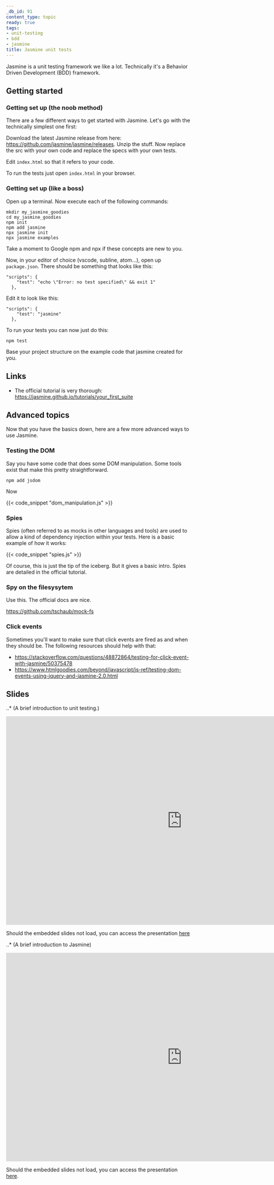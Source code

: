 ```yaml
---
_db_id: 91
content_type: topic
ready: true
tags:
- unit-testing
- bdd
- jasmine
title: Jasmine unit tests
---
```


Jasmine is a unit testing framework we like a lot. Technically it's a Behavior Driven Development (BDD) framework.

## Getting started

### Getting set up (the noob method)

There are a few different ways to get started with Jasmine. Let's go with the technically simplest one first:

Download the latest Jasmine release from here: https://github.com/jasmine/jasmine/releases. Unzip the stuff. Now replace the src with your own code and replace the specs with your own tests.

Edit `index.html` so that it refers to your code.

To run the tests just open `index.html` in your browser.

### Getting set up (like a boss)

Open up a terminal. Now execute each of the following commands:

```
mkdir my_jasmine_goodies
cd my_jasmine_goodies
npm init
npm add jasmine
npx jasmine init
npx jasmine examples
```

Take a moment to Google npm and npx if these concepts are new to you.

Now, in your editor of choice (vscode, subline, atom...), open up `package.json`. There should be something that looks like this:

```
"scripts": {
    "test": "echo \"Error: no test specified\" && exit 1"
  },
```

Edit it to look like this:

```
"scripts": {
    "test": "jasmine"
  },
```

To run your tests you can now just do this:

```
npm test
```

Base your project structure on the example code that jasmine created for you.

## Links

- The official tutorial is very thorough: https://jasmine.github.io/tutorials/your_first_suite

## Advanced topics

Now that you have the basics down, here are a few more advanced ways to use Jasmine.

### Testing the DOM

Say you have some code that does some DOM manipulation. Some tools exist that make this pretty straightforward.

```
npm add jsdom
```

Now

{{< code_snippet "dom_manipulation.js" >}}

### Spies

Spies (often referred to as mocks in other languages and tools) are used to allow a kind of dependency injection within your tests. Here is a basic example of how it works:

{{< code_snippet "spies.js" >}}

Of course, this is just the tip of the iceberg. But it gives a basic intro. Spies are detailed in the official tutorial.

### Spy on the filesysytem

Use this. The official docs are nice.

https://github.com/tschaub/mock-fs

### Click events

Sometimes you'll want to make sure that click events are fired as and when they should be. The following resources should help with that:

- https://stackoverflow.com/questions/48872864/testing-for-click-event-with-jasmine/50375478
- https://www.htmlgoodies.com/beyond/javascript/js-ref/testing-dom-events-using-jquery-and-jasmine-2.0.html

## Slides

..\* (A brief introduction to unit testing.)

<iframe src="https://docs.google.com/presentation/d/e/2PACX-1vQyevfwH0pQMQxt-t98UybYDI6_gjYBmUenkDY5Xw3XaPAjdnPr_OeRFe7FjaM86siUXTJ7CtasZ0ql/embed?start=false&loop=false&delayms=3000" frameborder="0" width="960" height="569" allowfullscreen="true" mozallowfullscreen="true" webkitallowfullscreen="true"></iframe>

Should the embedded slides not load, you can access the presentation [here](https://docs.google.com/presentation/d/e/2PACX-1vQyevfwH0pQMQxt-t98UybYDI6_gjYBmUenkDY5Xw3XaPAjdnPr_OeRFe7FjaM86siUXTJ7CtasZ0ql/embed?start=false&loop=false&delayms=3000)

..\* (A brief introduction to Jasmine)

<iframe src="https://docs.google.com/presentation/d/e/2PACX-1vTOk-5Z35h5X_Cn1FXDFtk9nZdWF9rkvKLysqwDOA61aQXX99Ai-oaz2fKgYb86k7xEt3zyFf9ljl1T/embed?start=false&loop=false&delayms=3000" frameborder="0" width="960" height="569" allowfullscreen="true" mozallowfullscreen="true" webkitallowfullscreen="true"></iframe>

Should the embedded slides not load, you can access the presentation [here](https://docs.google.com/presentation/d/e/2PACX-1vTOk-5Z35h5X_Cn1FXDFtk9nZdWF9rkvKLysqwDOA61aQXX99Ai-oaz2fKgYb86k7xEt3zyFf9ljl1T/embed?start=false&loop=false&delayms=3000).